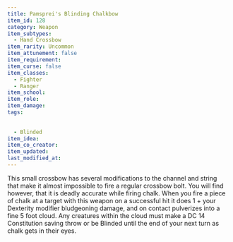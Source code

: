 ```yaml
---
title: Pamsprei's Blinding Chalkbow
item_id: 128
category: Weapon
item_subtypes:
  - Hand Crossbow
item_rarity: Uncommon
item_attunement: false
item_requirement:
item_curse: false
item_classes:
  - Fighter
  - Ranger
item_school:
item_role:
item_damage:
tags:
  
  
  - Blinded
item_idea:
item_co_creator:
item_updated:
last_modified_at:
---
```


This small crossbow has several modifications to the channel and string that make it almost impossible to fire a regular crossbow bolt. You will find however, that it is deadly accurate while firing chalk. When you fire a piece of chalk at a target with this weapon on a successful hit it does 1 + your Dexterity modifier bludgeoning damage, and on contact pulverizes into a fine 5 foot cloud. Any creatures within the cloud must make a DC 14 Constitution saving throw or be Blinded until the end of your next turn as chalk gets in their eyes.
